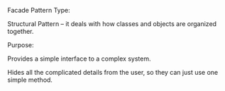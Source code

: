Facade Pattern 
Type:

Structural Pattern – it deals with how classes and objects are organized together.

Purpose:

Provides a simple interface to a complex system.

Hides all the complicated details from the user, so they can just use one simple method.
